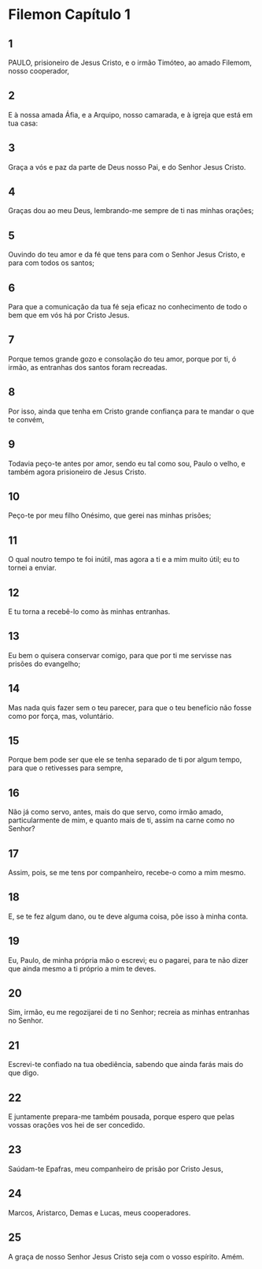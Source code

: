 # Filemon Capítulo 1

## 1
PAULO, prisioneiro de Jesus Cristo, e o irmão Timóteo, ao amado Filemom, nosso cooperador,

## 2
E à nossa amada Áfia, e a Arquipo, nosso camarada, e à igreja que está em tua casa:

## 3
Graça a vós e paz da parte de Deus nosso Pai, e do Senhor Jesus Cristo.

## 4
Graças dou ao meu Deus, lembrando-me sempre de ti nas minhas orações;

## 5
Ouvindo do teu amor e da fé que tens para com o Senhor Jesus Cristo, e para com todos os santos;

## 6
Para que a comunicação da tua fé seja eficaz no conhecimento de todo o bem que em vós há por Cristo Jesus.

## 7
Porque temos grande gozo e consolação do teu amor, porque por ti, ó irmão, as entranhas dos santos foram recreadas.

## 8
Por isso, ainda que tenha em Cristo grande confiança para te mandar o que te convém,

## 9
Todavia peço-te antes por amor, sendo eu tal como sou, Paulo o velho, e também agora prisioneiro de Jesus Cristo.

## 10
Peço-te por meu filho Onésimo, que gerei nas minhas prisões;

## 11
O qual noutro tempo te foi inútil, mas agora a ti e a mim muito útil; eu to tornei a enviar.

## 12
E tu torna a recebê-lo como às minhas entranhas.

## 13
Eu bem o quisera conservar comigo, para que por ti me servisse nas prisões do evangelho;

## 14
Mas nada quis fazer sem o teu parecer, para que o teu benefício não fosse como por força, mas, voluntário.

## 15
Porque bem pode ser que ele se tenha separado de ti por algum tempo, para que o retivesses para sempre,

## 16
Não já como servo, antes, mais do que servo, como irmão amado, particularmente de mim, e quanto mais de ti, assim na carne como no Senhor?

## 17
Assim, pois, se me tens por companheiro, recebe-o como a mim mesmo.

## 18
E, se te fez algum dano, ou te deve alguma coisa, põe isso à minha conta.

## 19
Eu, Paulo, de minha própria mão o escrevi; eu o pagarei, para te não dizer que ainda mesmo a ti próprio a mim te deves.

## 20
Sim, irmão, eu me regozijarei de ti no Senhor; recreia as minhas entranhas no Senhor.

## 21
Escrevi-te confiado na tua obediência, sabendo que ainda farás mais do que digo.

## 22
E juntamente prepara-me também pousada, porque espero que pelas vossas orações vos hei de ser concedido.

## 23
Saúdam-te Epafras, meu companheiro de prisão por Cristo Jesus,

## 24
Marcos, Aristarco, Demas e Lucas, meus cooperadores.

## 25
A graça de nosso Senhor Jesus Cristo seja com o vosso espírito. Amém.

